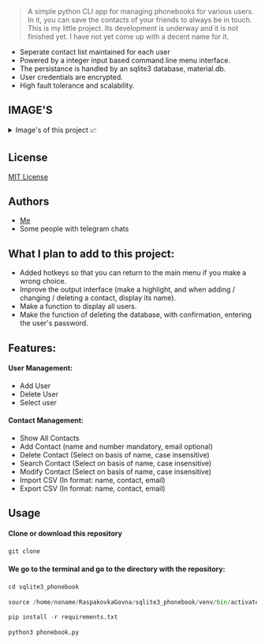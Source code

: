 > A simple python CLI app for managing phonebooks for various users. In it, you can save the contacts of your friends to 
> always be in touch. This is my little project. Its development is underway and it is not finished yet. I have not yet 
> come up with a decent name for it.

- Seperate contact list maintained for each user
- Powered by a integer input based command line menu interface.  
- The persistance is handled by an sqlite3 database, material.db.
- User credentials are encrypted.
- High fault tolerance and scalability.

## IMAGE'S

<details>
<summary>
Image's of this project 📈
</summary>
<img src="https://github.com/tendil/sqlite3-phonebook/blob/main/pick/user_menu.png" height="400" width="400">
<img src="https://github.com/tendil/sqlite3-phonebook/blob/main/pick/add_user.png" height="400" width="400">
<img src="https://github.com/tendil/sqlite3-phonebook/blob/main/pick/contact_menu.png" height="400" width="400">
<img src="https://github.com/tendil/sqlite3-phonebook/blob/main/pick/show_all_contacts.png" height="400" width="400">
<img src="https://github.com/tendil/sqlite3-phonebook/blob/main/pick/export.png" height="400" width="800">
</details>

## License

[MIT License](https://ru.wikipedia.org/wiki/%D0%9B%D0%B8%D1%86%D0%B5%D0%BD%D0%B7%D0%B8%D1%8F_MIT)

## Authors

* <a href="https://github.com/tendil">Me</a>
* Some people with telegram chats 

## What I plan to add to this project:
-  Added hotkeys so that you can return to the main menu if you make a wrong choice.
- Improve the output interface (make a highlight, and when adding / changing / deleting a contact, display its name).
- Make a function to display all users. 
- Make the function of deleting the database, with confirmation, entering the user's password.

## Features:
#### User Management:
- Add User
- Delete User
- Select user

#### Contact Management:
- Show All Contacts
- Add Contact (name and number mandatory, email optional)
- Delete Contact (Select on basis of name, case insensitive)
- Search Contact (Select on basis of name, case insensitive)
- Modify Contact (Select on basis of name, case insensitive)
- Import CSV (In format: name, contact, email)
- Export CSV (In format: name, contact, email)

## Usage

#### **Clone or download this repository**

```python
git clone 
```

#### We go to the terminal and go to the directory with the repository:

```python
cd sqlite3_phonebook
```

```python
source /home/noname/RaspakovkaGovna/sqlite3_phonebook/venv/bin/activate
```

```python
pip install -r requirements.txt
```

```python
python3 phonebook.py
```

